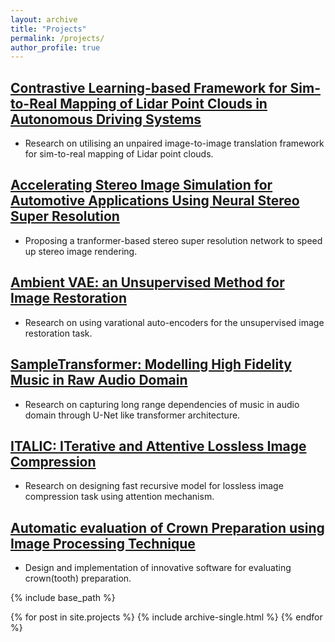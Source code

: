 ```yaml
---
layout: archive
title: "Projects"
permalink: /projects/
author_profile: true
---
```

## [Contrastive Learning-based Framework for Sim-to-Real Mapping of Lidar Point Clouds in Autonomous Driving Systems](https://arxiv.org/abs/2312.15817)
* Research on utilising an unpaired image-to-image translation framework for sim-to-real mapping of Lidar point clouds.

## [Accelerating Stereo Image Simulation for Automotive Applications Using Neural Stereo Super Resolution](https://ieeexplore.ieee.org/document/10173712)
* Proposing a tranformer-based stereo super resolution network to speed up stereo image rendering.

## [Ambient VAE: an Unsupervised Method for Image Restoration](https://github.com/hamedhaghighi/Ambient-VAE)
* Research on using varational auto-encoders for the unsupervised image restoration task.

## [SampleTransformer: Modelling High Fidelity Music in Raw Audio Domain](https://github.com/hamedhaghighi/SampleTransformer)
* Research on capturing long range dependencies of music in audio domain through U-Net like transformer architecture.

## [ITALIC: ITerative and Attentive Lossless Image Compression](https://github.com/hamedhaghighi/UTLC)
* Research on designing fast recursive model for lossless image compression task using attention mechanism.

## [Automatic evaluation of Crown Preparation using Image Processing Technique](https://github.com/hamedhaghighi/CPA-using-Image-processing-techniques)
* Design and implementation of innovative software for evaluating crown(tooth) preparation.

{% include base_path %}

{% for post in site.projects %}
  {% include archive-single.html %}
{% endfor %}
